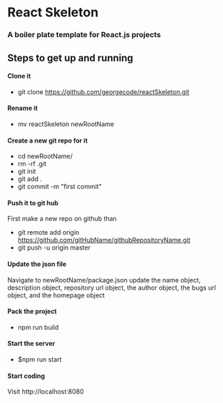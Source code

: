 # React Skeleton
### A boiler plate template for React.js projects

## Steps to get up and running

#### Clone it
* git clone https://github.com/georgecode/reactSkeleton.git

#### Rename it
* mv reactSkeleton newRootName

#### Create a new git repo for it
* cd newRootName/
* rm -rf .git
* git init
* git add .
* git commit -m "first commit"

#### Push it to git hub
First make a new repo on github than

* git remote add origin https://github.com/gitHubName/githubRepositoryName.git
* git push -u origin master

#### Update the json file
Navigate to newRootName/package.json
update the name object, description object, repository url object, the author object, the bugs url object, and the homepage object

#### Pack the project
* npm run build

#### Start the server
* $npm run start

#### Start coding
Visit http://localhost:8080